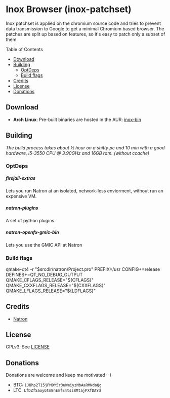 # Inox Browser (inox-patchset)

Inox patchset is applied on the chromium source code and tries to prevent data transmission to Google to get a minimal Chromium based browser. The patches are split up based on features, so it's easy to patch only a subset of them.

Table of Contents
* [Download](#download)
* [Building](#building)
    * [OptDeps](#OptDeps)
    * [Build flags](#build-flags)
* [Credits](#credits)
* [License](#license)
* [Donations](#donations)



## Download
* **Arch Linux**:
Pre-built binaries are hosted in the AUR: [inox-bin](https://aur.archlinux.org/packages/natron/)

## Building

*The build process takes about ½ hour on a shitty pc and 10 min with a good hardware, i5-3550 CPU @ 3.90GHz and 16GB ram. (without ccache)*



### OptDeps

##### firejail-extras
Lets you run Natron at an isolated, network-less enviorment, without run an expensive VM.

##### natron-plugins
A set of python plugins

##### natron-openfx-gmic-bin
Lets you use the GMIC API at Natron

### Build flags
qmake-qt4 -r "$srcdir/natron/Project.pro" PREFIX=/usr CONFIG+=release DEFINES+=QT_NO_DEBUG_OUTPUT QMAKE_CFLAGS_RELEASE="${CFLAGS}" QMAKE_CXXFLAGS_RELEASE="${CXXFLAGS}" QMAKE_LFLAGS_RELEASE="${LDFLAGS}"


## Credits
* [Natron](https://github.com/mrkepzie/natron)


## License
GPLv3. See [LICENSE](LICENSE)

## Donations
Donations are welcome and keep me motivated :-)
* BTC: `1JUhp2T15jPM9Y5r3uWmiyzMbAaRMNdoQg`
* LTC: `LfDZfSaoyGtm8nEmfE4tsz8MtajPXfDAYd`
